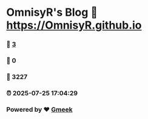 # OmnisyR's Blog :link: https://OmnisyR.github.io 
### :page_facing_up: [3](https://OmnisyR.github.io/tag.html) 
### :speech_balloon: 0 
### :hibiscus: 3227 
### :alarm_clock: 2025-07-25 17:04:29 
### Powered by :heart: [Gmeek](https://github.com/Meekdai/Gmeek)
